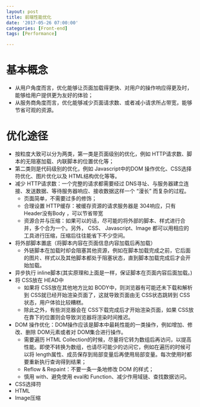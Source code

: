 ```yaml
---
layout: post
title: 前端性能优化
date: '2017-05-26 07:00:00'
categories: [Front-end]
tags: [Performance]

---
```


# 基本概念
  * 从用户角度而言，优化能够让页面加载得更快、对用户的操作响应得更及时，能够给用户提供更为友好的体验；
  * 从服务商角度而言，优化能够减少页面请求数、或者减小请求所占带宽，能够节省可观的资源。

# 优化途径
  * 按粒度大致可以分为两类，第一类是页面级别的优化，例如 HTTP请求数、脚本的无阻塞加载、内联脚本的位置优化等；
  * 第二类则是代码级别的优化，例如 Javascript中的DOM 操作优化、CSS选择符优化、图片优化以及 HTML结构优化等等。
  * 减少 HTTP请求数：一个完整的请求都需要经过 DNS寻址、与服务器建立连接、发送数据、等待服务器响应、接收数据这样一个 “漫长” 而复杂的过程。
    * 页面简单，不需要过多的修饰；
    * 合理设置 HTTP缓存：被缓存资源的请求服务器是 304响应，只有 Header没有Body ，可以节省带宽
    * 资源合并与压缩：如果可以的话，尽可能的将外部的脚本、样式进行合并，多个合为一个。另外， CSS、 Javascript、Image 都可以用相应的工具进行压缩，压缩后往往能省下不少空间。
  * 将外部脚本置底（将脚本内容在页面信息内容加载后再加载）
    * 外链脚本在加载时却会阻塞其他资源，例如在脚本加载完成之前，它后面的图片、样式以及其他脚本都处于阻塞状态，直到脚本加载完成后才会开始加载。
  * 异步执行 inline脚本(其实原理和上面是一样，保证脚本在页面内容后面加载。)
  * 将 CSS放在 HEAD中
    * 如果将 CSS放在其他地方比如 BODY中，则浏览器有可能还未下载和解析到 CSS就已经开始渲染页面了，这就导致页面由无 CSS状态跳转到 CSS状态，用户体验比较糟糕。
    * 除此之外，有些浏览器会在 CSS下载完成后才开始渲染页面，如果 CSS放在靠下的位置则会导致浏览器将渲染时间推迟。
  * DOM 操作优化：DOM操作应该是脚本中最耗性能的一类操作，例如增加、修改、删除 DOM元素或者对 DOM集合进行操作。
    * 需要遍历 HTML Collection的时候，尽量将它转为数组后再访问，以提高性能。即使不转换为数组，也请尽可能少的访问它，例如在遍历的时候可以将 length属性、成员保存到局部变量后再使用局部变量。每次使用时都要重新执行查询得到结果；
    * Reflow & Repaint：不要一条一条地修改 DOM 的样式；
    * 慎用 with、避免使用 eval和 Function、减少作用域链、查找数据访问。
* CSS选择符
* HTML
* Image压缩

